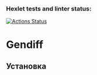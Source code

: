 ### Hexlet tests and linter status:
[![Actions Status](https://github.com/NIA450/frontend-project-46/actions/workflows/hexlet-check.yml/badge.svg)](https://github.com/NIA450/frontend-project-46/actions)
# Gendiff

## Установка